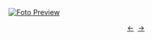 [![Foto Preview](preview/n269.avif)](https://20essentials.github.io/project-000-269)

<div align="center" style="display: flex; justify-content: center;">
  <a  href="https://github.com/20essentials/project-000-268" target="_blank">&#8592;</a>
  &nbsp;&nbsp;
  <a  href="https://github.com/20essentials/project-000-270" target="_blank">&#8594;</a>
</div>
